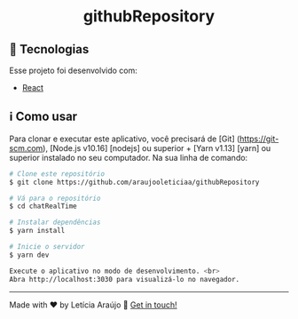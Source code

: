 <h1 align="center">
    githubRepository
</h1>

## :rocket: Tecnologias

Esse projeto foi desenvolvido com:

-  [React](https://pt-br.reactjs.org/)

## :information_source: Como usar

Para clonar e executar este aplicativo, você precisará de [Git] (https://git-scm.com), [Node.js v10.16] [nodejs] ou superior + [Yarn v1.13] [yarn] ou superior instalado no seu computador. Na sua linha de comando:

```bash
# Clone este repositório
$ git clone https://github.com/araujooleticiaa/githubRepository

# Vá para o repositório 
$ cd chatRealTime

# Instalar dependências
$ yarn install

# Inicie o servidor
$ yarn dev

Execute o aplicativo no modo de desenvolvimento. <br>
Abra http://localhost:3030 para visualizá-lo no navegador.

```
---

Made with ♥ by Letícia Araújo :wave: [Get in touch!](https://www.linkedin.com/in/leticiaa-araujoo/)
